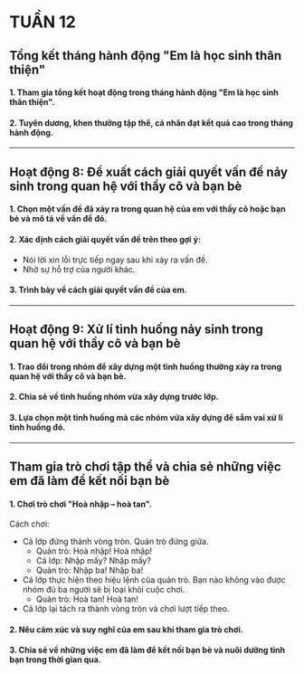 # TUẦN 12

## Tổng kết tháng hành động "Em là học sinh thân thiện"
#### 1. Tham gia tổng kết hoạt động trong tháng hành động "Em là học sinh thân thiện".
#### 2. Tuyên dương, khen thưởng tập thể, cá nhân đạt kết quả cao trong tháng hành động.

---

## Hoạt động 8: Đề xuất cách giải quyết vấn đề nảy sinh trong quan hệ với thầy cô và bạn bè
#### 1. Chọn một vấn đề đã xảy ra trong quan hệ của em với thầy cô hoặc bạn bè và mô tả về vấn đề đó.
#### 2. Xác định cách giải quyết vấn đề trên theo gợi ý:
* Nói lời xin lỗi trực tiếp ngay sau khi xảy ra vấn đề.
* Nhờ sự hỗ trợ của người khác.

#### 3. Trình bày về cách giải quyết vấn đề của em.

---

## Hoạt động 9: Xử lí tình huống nảy sinh trong quan hệ với thầy cô và bạn bè
#### 1. Trao đổi trong nhóm để xây dựng một tình huống thường xảy ra trong quan hệ với thầy cô và bạn bè.
#### 2. Chia sẻ về tình huống nhóm vừa xây dựng trước lớp.
#### 3. Lựa chọn một tình huống mà các nhóm vừa xây dựng để sắm vai xử lí tình huống đó.

---

## Tham gia trò chơi tập thể và chia sẻ những việc em đã làm để kết nối bạn bè
#### 1. Chơi trò chơi "Hoà nhập – hoà tan".
Cách chơi:
* Cả lớp đứng thành vòng tròn. Quản trò đứng giữa.
    * Quản trò: Hoà nhập! Hoà nhập!
    * Cả lớp: Nhập mấy? Nhập mấy?
    * Quản trò: Nhập ba! Nhập ba!
* Cả lớp thực hiện theo hiệu lệnh của quản trò. Bạn nào không vào được nhóm đủ ba người sẽ bị loại khỏi cuộc chơi.
    * Quản trò: Hoà tan! Hoà tan!
* Cả lớp lại tách ra thành vòng tròn và chơi lượt tiếp theo.

#### 2. Nêu cảm xúc và suy nghĩ của em sau khi tham gia trò chơi.
#### 3. Chia sẻ về những việc em đã làm để kết nối bạn bè và nuôi dưỡng tình bạn trong thời gian qua.
